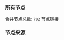 ### 所有节点
合并节点总数: `702`
[节点链接](https://raw.githubusercontent.com/rzhy1/11/master/sub/sub_merge_base64.txt)

### 节点来源